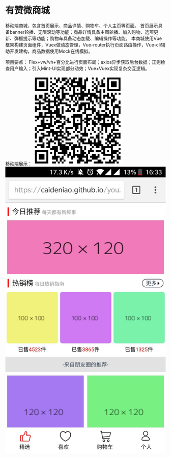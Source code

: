 # 有赞微商城
移动端商城，包含首页展示、商品详情、购物车、个人主页等页面。
首页展示具备banner轮播、无限滚动等功能；商品详情具备主图轮播、加入购物、选项更新、弹框提示等功能；购物车具备动态加载、编辑操作等功能。
本商城使用Vue框架构建页面组件，Vuex做动态管理，Vue-router执行页面路由操作，Vue-cli辅助开发建构，商品数据使用Mock在线模拟。

项目要点：
Flex+vw/vh+百分比进行页面布局；axios异步获取后台数据；正则检查用户输入；引入Mint-UI实现部分动效；Vue+Vuex实现复杂交互逻辑。

移动端展示：
<img src='https://github.com/Caideniao/youzan/blob/master/image/link.png'/>
<img src='https://github.com/Caideniao/youzan/blob/master/image/home.jpg'/>

